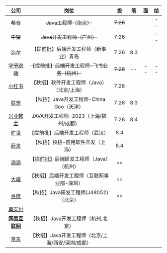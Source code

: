 
|                             公司                             |                        岗位                        |    投    |  笔  |  面  |  结  |
| :----------------------------------------------------------: | :------------------------------------------------: | :------: | :--: | :--: | :--: |
|                           ~~希音~~                           |               ~~Java工程师（南京）~~               | ~~7.26~~ |      |      |  --  |
|                           ~~中望~~                           |             ~~Java开发工程师（广州）~~             | ~~7.26~~ |      |      |  --  |
| [海尔](http://maker.haier.net/client/campus/khaoscustomizedjobs.html) |       【提前批】后端开发工程师（新事业）青岛       |   7.26   | 8.3  |      |      |
| ~~[字节跳动](https://jobs.bytedance.com/campus/position/7116734284467226894/detail?spread=J3YS824)~~ |   ~~【提前批】后端开发工程师-飞书业务（杭州）~~    | ~~7.28~~ |  --  |  --  |  --  |
|    [小红书](https://job.xiaohongshu.com/jobs/6477/campus)    |    【秋招】软件开发工程师（Java）（北京/上海）     |   7.28   |      |      |      |
|   [联想](https://talent.lenovo.com.cn/resume/jdlist/2173)    |      【秋招】Java开发工程师-China Geo（天津）      |   7.28   | 8.3  |      |      |
| [兴业数金](https://nowpick.nowcoder.com/w/school/detail?jobId=125956) |       JAVA开发工程师-2023（上海/福州/成都）        |   7.28   | 8.4  |      |      |
| [旷世](https://app.mokahr.com/campus_apply/megviihr/38642#/job/499789ea-12eb-4acf-a9f2-8f665c6254a9) |          【提前批】后端开发工程师（武汉）          |   8.4    |      |      |      |
| [蔚来](https://nio.jobs.feishu.cn/campus/position/7125710274128087303/detail?spread=6MRASPP) |         【秋招】校招-应用软件开发（上海）          |   8.4    |      |      |      |
| [滴滴](https://campus.didiglobal.com/campus_apply/didiglobal/6223#/job/24215418-1dc9-4404-8e6f-00328cde957b) |      【提前批】后端研发工程师（Java）（杭州）      |    ==    |      |      |      |
| [大疆](https://we.dji.com/zh-CN/position/detail?positionId=1544302284375584768) |    【秋招】后端开发工程师（互联网事业部-深圳）     |    ==    |      |      |      |
| [百度](https://talent.baidu.com/jobs/detail/GRADUATE/93aa5e7c-8394-45ce-9276-126ae43419ba) |       【秋招】Java研发工程师(J48052)（北京）       |    ==    |      |      |      |
|     [翼支付](http://campus.51job.com/yzf2022/jobs.html)      |                                                    |          |      |      |      |
| **[网易互联网](https://campus.163.com/app/detail/index?id=2042&projectId=46)** |        【秋招】Java开发工程师（杭州,北京）         |          |      |      |      |
|       [京东](https://campus.jd.com/#/details?id=3347)        | 【秋招】Java开发工程师（北京/上海/西安/深圳/成都） |          |      |      |      |











